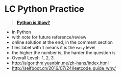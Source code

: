 # LC Python Practice
>[**Python is Slow?**](http://selfboot.cn/2016/07/24/leetcode_guide_why/)

* in Python
* with note for future reference/review
* online solution at the end, in the comment section
* files label with ` 1 ` means it is the `easy` level
* the higher the number is, the harder the question is
* Overall Level : 1, 2, 3.
* http://algorithm.yuanbin.me/zh-hans/index.html
* http://selfboot.cn/2016/07/24/leetcode_guide_why/
